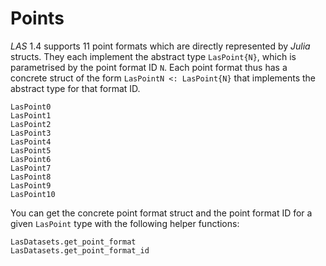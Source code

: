# Points

*LAS* 1.4 supports 11 point formats which are directly represented by *Julia* structs. They each implement the abstract type `LasPoint{N}`, which is parametrised by the point format ID `N`. Each point format thus has a concrete struct of the form `LasPointN <: LasPoint{N}` that implements the abstract type for that format ID. 

```@docs; canonical = false
LasPoint0
LasPoint1
LasPoint2
LasPoint3
LasPoint4
LasPoint5
LasPoint6
LasPoint7
LasPoint8
LasPoint9
LasPoint10
```

You can get the concrete point format struct and the point format ID for a given `LasPoint` type with the following helper functions:

```@docs; canonical = false
LasDatasets.get_point_format
LasDatasets.get_point_format_id
```